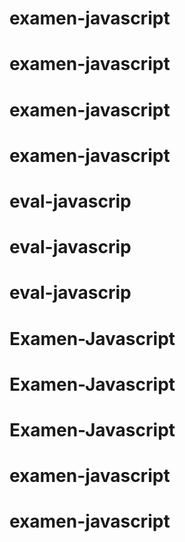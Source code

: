 # examen-javascript
# examen-javascript
# examen-javascript
# examen-javascript
# eval-javascrip
# eval-javascrip
# eval-javascrip
# Examen-Javascript
# Examen-Javascript
# Examen-Javascript
# examen-javascript
# examen-javascript
